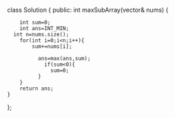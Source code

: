 class Solution {
public:
    int maxSubArray(vector<int>& nums) {

    
        int sum=0;
        int ans=INT_MIN;
      int n=nums.size();
        for(int i=0;i<n;i++){
            sum+=nums[i];
            
              ans=max(ans,sum);
                if(sum<0){
                  sum=0;
              }
        }
        return ans;
    }
};
